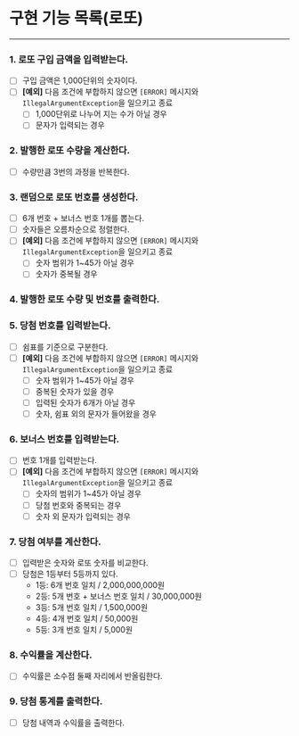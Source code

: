 # 구현 기능 목록(로또)

---

### 1. 로또 구입 금액을 입력받는다.
- [ ] 구입 금액은 1,000단위의 숫자이다.
- [ ] **[예외]** 다음 조건에 부합하지 않으면 `[ERROR]` 메시지와 `IllegalArgumentException`을 일으키고 종료
  - [ ] 1,000단위로 나누어 지는 수가 아닐 경우
  - [ ] 문자가 입력되는 경우

### 2. 발행한 로또 수량을 계산한다.
- [ ] 수량만큼 3번의 과정을 반복한다.

### 3. 랜덤으로 로또 번호를 생성한다.
- [ ] 6개 번호 + 보너스 번호 1개를 뽑는다.
- [ ] 숫자들은 오름차순으로 정렬한다.
- [ ] **[예외]** 다음 조건에 부합하지 않으면 `[ERROR]` 메시지와 `IllegalArgumentException`을 일으키고 종료
  - [ ] 숫자 범위가 1~45가 아닐 경우
  - [ ] 숫자가 중복될 경우

### 4. 발행한 로또 수량 및 번호를 출력한다. 

### 5. 당첨 번호를 입력받는다.
- [ ] 쉼표를 기준으로 구분한다.
- [ ] **[예외]** 다음 조건에 부합하지 않으면 `[ERROR]` 메시지와 `IllegalArgumentException`을 일으키고 종료
  - [ ] 숫자 범위가 1~45가 아닐 경우
  - [ ] 중복된 숫자가 있을 경우
  - [ ] 입력된 숫자가 6개가 아닐 경우
  - [ ] 숫자, 쉼표 외의 문자가 들어왔을 경우

### 6. 보너스 번호를 입력받는다.
- [ ] 번호 1개를 입력받는다.
- [ ] **[예외]** 다음 조건에 부합하지 않으면 `[ERROR]` 메시지와 `IllegalArgumentException`을 일으키고 종료
  - [ ] 숫자의 범위가 1~45가 아닐 경우
  - [ ] 당첨 번호와 중복되는 경우
  - [ ] 숫자 외 문자가 입력되는 경우

### 7. 당첨 여부를 계산한다.
- [ ] 입력받은 숫자와 로또 숫자를 비교한다.
- [ ] 당첨은 1등부터 5등까지 있다.
    - 1등: 6개 번호 일치 / 2,000,000,000원
    - 2등: 5개 번호 + 보너스 번호 일치 / 30,000,000원
    - 3등: 5개 번호 일치 / 1,500,000원
    - 4등: 4개 번호 일치 / 50,000원
    - 5등: 3개 번호 일치 / 5,000원

### 8. 수익률을 계산한다.
- [ ] 수익률은 소수점 둘째 자리에서 반올림한다.

### 9. 당첨 통계를 출력한다.
- [ ] 당첨 내역과 수익률을 출력한다.